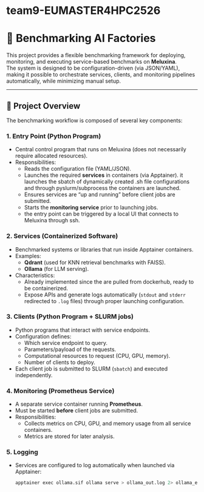 # team9-EUMASTER4HPC2526
# 🧪 Benchmarking AI Factories

This project provides a flexible benchmarking framework for deploying, monitoring, and executing service-based benchmarks on **Meluxina**.  
The system is designed to be configuration-driven (via JSON/YAML), making it possible to orchestrate services, clients, and monitoring pipelines automatically, while minimizing manual setup.  

---

## 📌 Project Overview

The benchmarking workflow is composed of several key components:

### 1. **Entry Point (Python Program)**
- Central control program that runs on Meluxina (does not necessarily require allocated resources).  
- Responsibilities:
  - Reads the configuration file (YAML/JSON).  
  - Launches the required **services** in containers (via Apptainer). it launches the sbatch of dynamically created .sh file configurations and through pyslurm/subprocess the containers are launched.
  - Ensures services are “up and running” before client jobs are submitted.  
  - Starts the **monitoring service** prior to launching jobs.
  - the entry point can be triggered by a local UI that connects to Meluxina through ssh.  

### 2. **Services (Containerized Software)**
- Benchmarked systems or libraries that run inside Apptainer containers.  
- Examples:
  - **Qdrant** (used for KNN retrieval benchmarks with FAISS).  
  - **Ollama** (for LLM serving).  
- Characteristics:
  - Already implemented since the are pulled from dockerhub, ready to be containerized.  
  - Expose APIs and generate logs automatically (`stdout` and `stderr` redirected to `.log` files) through proper launching configuration.  

### 3. **Clients (Python Program + SLURM jobs)**
- Python programs that interact with service endpoints.  
- Configuration defines:
  - Which service endpoint to query.  
  - Parameters/payload of the requests.  
  - Computational resources to request (CPU, GPU, memory).  
  - Number of clients to deploy.  
- Each client job is submitted to SLURM (`sbatch`) and executed independently.  

### 4. **Monitoring (Prometheus Service)**
- A separate service container running **Prometheus**.  
- Must be started **before** client jobs are submitted.  
- Responsibilities:
  - Collects metrics on CPU, GPU, and memory usage from all service containers.  
  - Metrics are stored for later analysis.  

### 5. **Logging**
- Services are configured to log automatically when launched via Apptainer:  

  ```bash
  apptainer exec ollama.sif ollama serve > ollama_out.log 2> ollama_err.log
